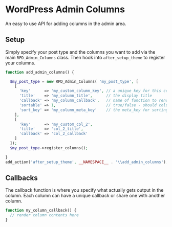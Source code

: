 # WordPress Admin Columns

An easy to use API for adding columns in the admin area.

## Setup
Simply specify your post type and the columns you want to add via the main `RPD_Admin_Columns` class. Then hook into `after_setup_theme` to register your columns.

```php
function add_admin_columns() {

  $my_post_type = new RPD_Admin_Columns( 'my_post_type', [
    [
      'key'      => 'my_custom_column_key', // a unique key for this column
      'title'    => 'my_column_title',      // the display title
      'callback' => 'my_column_callback',   // name of function to render the column contents
      'sortable' => 1,                      // true/false - should column be sortable?
      'sort_key' => 'my_column_meta_key'    // the meta_key for sorting
    ],
    [
      'key'      => 'my_custom_col_2',
      'title'    => 'col_2_title',
      'callback' => 'col_2_callback'
    ]
  ]);
  $my_post_type->register_columns();

}
add_action('after_setup_theme', __NAMESPACE__ . '\\add_admin_columns');
```

## Callbacks
The callback function is where you specify what actually gets output in the column. Each column can have a unique callback or share one with another column.

```php
function my_column_callback() {
  // render column contents here
}
```